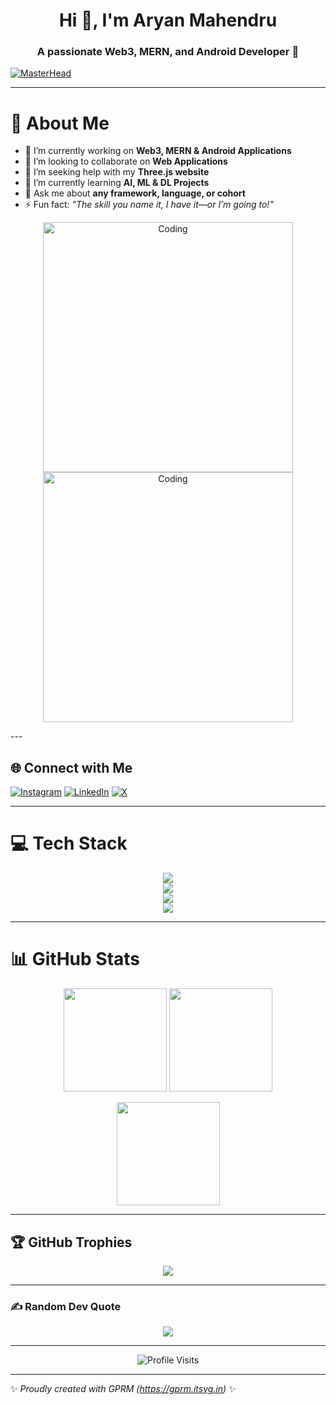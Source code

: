 
<h1 align="center">Hi 👋, I'm Aryan Mahendru</h1>
<h3 align="center">A passionate Web3, MERN, and Android Developer 🚀</h3>

[![MasterHead](https://firebasestorage.googleapis.com/v0/b/flexi-coding.appspot.com/o/dempgi7-520f8d5f-63d4-4453-8822-dbc149ae27f8.gif?alt=media&token=91c0c7b2-93c3-4029-b011-1a8703c5730d)](https://rishavchanda.io)


---

# 💫 About Me  
- 🔭 I’m currently working on **Web3, MERN & Android Applications**  
- 👯 I’m looking to collaborate on **Web Applications**  
- 🤝 I’m seeking help with my **Three.js website**  
- 🌱 I’m currently learning **AI, ML & DL Projects**  
- 💬 Ask me about **any framework, language, or cohort**  
- ⚡ Fun fact: *"The skill you name it, I have it—or I’m going to!"*  
<p align="center">
  <img alt="Coding" width="400" src="https://media2.giphy.com/media/GghGKaZ8JeHJx0apQC/giphy.gif"/>
  <img alt="Coding" width="400" src="https://media3.giphy.com/media/bGgsc5mWoryfgKBx1u/giphy.gif"/>
</p>
---

## 🌐 Connect with Me  
<p align="left">
<a href="https://instagram.com/aryanmahendru77" target="blank"><img src="https://img.shields.io/badge/Instagram-%23E4405F.svg?logo=Instagram&logoColor=white" alt="Instagram"/></a>
<a href="https://linkedin.com/in/Aryan Mahendru" target="blank"><img src="https://img.shields.io/badge/LinkedIn-%230077B5.svg?logo=linkedin&logoColor=white" alt="LinkedIn"/></a>
<a href="https://x.com/TheAryan77" target="blank"><img src="https://img.shields.io/badge/X-black.svg?logo=X&logoColor=white" alt="X"/></a>
</p>

---

# 💻 Tech Stack  
<p align="center">
<img src="https://skillicons.dev/icons?i=c,cpp,cs,java,python,php,js,ts,html,css,dart,kotlin,swift,objectivec" /><br>
<img src="https://skillicons.dev/icons?i=react,redux,nextjs,nodejs,express,angular,vue,flutter,fastapi,django,flask" /><br>
<img src="https://skillicons.dev/icons?i=mongodb,mysql,postgres,firebase,aws,docker,kubernetes,cloudflare" /><br>
<img src="https://skillicons.dev/icons?i=git,github,figma,canva,tailwind,bootstrap,styledcomponents,vite,opencv,tensorflow,pytorch" />
</p>

---

# 📊 GitHub Stats  
<p align="center">
<img src="https://github-readme-stats.vercel.app/api?username=TheAryan77&theme=tokyonight&hide_border=false&include_all_commits=true&count_private=false" height="165"/>
<img src="https://github-readme-streak-stats.herokuapp.com/?user=TheAryan77&theme=tokyonight&hide_border=false" height="165"/>
</p>

<p align="center">
<img src="https://github-readme-stats.vercel.app/api/top-langs/?username=TheAryan77&theme=tokyonight&hide_border=false&include_all_commits=true&count_private=false&layout=compact" height="165"/>
</p>

---

## 🏆 GitHub Trophies  
<p align="center">
<img src="https://github-profile-trophy.vercel.app/?username=TheAryan77&theme=onedark&no-frame=false&no-bg=false&margin-w=4"/>
</p>

---

### ✍️ Random Dev Quote  
<p align="center">
<img src="https://quotes-github-readme.vercel.app/api?type=horizontal&theme=tokyonight"/>
</p>

---

<p align="center">  
<img src="https://visitcount.itsvg.in/api?id=TheAryan77&icon=2&color=6" alt="Profile Visits"/>  
</p>  

---
✨ *Proudly created with GPRM (https://gprm.itsvg.in)* ✨
